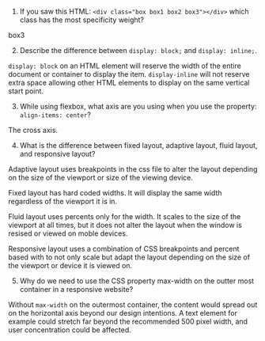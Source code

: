 <!-- Answers to the Self Study Questions go here -->

1. If you saw this HTML: `<div class="box box1 box2 box3"></div>` which class has the most specificity weight?

box3

2. Describe the difference between `display: block;` and `display: inline;`.

`display: block` on an HTML element will reserve the width of the entire document or container to display the item. `display-inline` will not reserve extra space allowing other HTML elements to display on the same vertical start point.

3. While using flexbox, what axis are you using when you use the property: `align-items: center`?

The cross axis.

4. What is the difference between fixed layout, adaptive layout, fluid layout, and responsive layout?

Adaptive layout uses breakpoints in the css file to alter the layout depending on the size of the viewport or size of the viewing device.

Fixed layout has hard coded widths. It will display the same width regardless of the viewport it is in.

Fluid layout uses percents only for the width. It scales to the size of the viewport at all times, but it does not alter the layout when the window is resised or viewed on moble devices.

Responsive layout uses a combination of CSS breakpoints and percent based with to not only scale but adapt the layout depending on the size of the viewport or device it is viewed on.

5. Why do we need to use the CSS property max-width on the outter most container in a responsive website?

Without `max-width` on the outermost container, the content would spread out on the horizontal axis beyond our design intentions. A text element for example could stretch far beyond the recommended 500 pixel width, and user concentration could be affected.